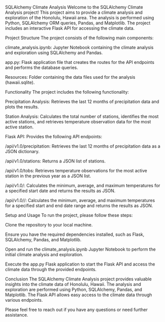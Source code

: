 SQLAlchemy Climate Analysis
Welcome to the SQLAlchemy Climate Analysis project! This project aims to provide a climate analysis and exploration of the Honolulu, Hawaii area. The analysis is performed using Python, SQLAlchemy ORM queries, Pandas, and Matplotlib. The project includes an interactive Flask API for accessing the climate data.

Project Structure
The project consists of the following main components:

climate_analysis.ipynb: Jupyter Notebook containing the climate analysis and exploration using SQLAlchemy and Pandas.

app.py: Flask application file that creates the routes for the API endpoints and performs the database queries.

Resources: Folder containing the data files used for the analysis (hawaii.sqlite).

Functionality
The project includes the following functionality:

Precipitation Analysis: Retrieves the last 12 months of precipitation data and plots the results.

Station Analysis: Calculates the total number of stations, identifies the most active stations, and retrieves temperature observation data for the most active station.

Flask API: Provides the following API endpoints:

/api/v1.0/precipitation: Retrieves the last 12 months of precipitation data as a JSON dictionary.

/api/v1.0/stations: Returns a JSON list of stations.

/api/v1.0/tobs: Retrieves temperature observations for the most active station in the previous year as a JSON list.

/api/v1.0/<start>: Calculates the minimum, average, and maximum temperatures for a specified start date and returns the results as JSON.

/api/v1.0/<start>/<end>: Calculates the minimum, average, and maximum temperatures for a specified start and end date range and returns the results as JSON.

Setup and Usage
To run the project, please follow these steps:

Clone the repository to your local machine.

Ensure you have the required dependencies installed, such as Flask, SQLAlchemy, Pandas, and Matplotlib.

Open and run the climate_analysis.ipynb Jupyter Notebook to perform the initial climate analysis and exploration.

Execute the app.py Flask application to start the Flask API and access the climate data through the provided endpoints.

Conclusion
The SQLAlchemy Climate Analysis project provides valuable insights into the climate data of Honolulu, Hawaii. The analysis and exploration are performed using Python, SQLAlchemy, Pandas, and Matplotlib. The Flask API allows easy access to the climate data through various endpoints.

Please feel free to reach out if you have any questions or need further assistance.
